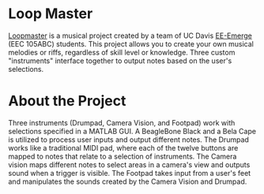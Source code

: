 # Loop Master

[Loopmaster](https://neilkatahira.github.io/EE-Emerge-2020-Loopmaster/) is a musical project created by a team of UC Davis [EE-Emerge](https://www.ece.ucdavis.edu/ieee/home/ee-emerge/) (EEC 105ABC) students. This project allows you to create your own musical melodies or riffs, regardless of skill level or knowledge. Three custom "instruments" interface together to output notes based on the user's selections.

# About the Project

Three instruments (Drumpad, Camera Vision, and Footpad) work with selections specified in a MATLAB GUI. A BeagleBone Black and a Bela Cape is utilized to process user inputs and output different notes.
The Drumpad works like a traditional MIDI pad, where each of the twelve buttons are mapped to notes that relate to a selection of instruments. The Camera vision maps different notes to select areas in a camera's view and outputs sound when a trigger is visible. The Footpad takes input from a user's feet and manipulates the sounds created by the Camera Vision and Drumpad.
